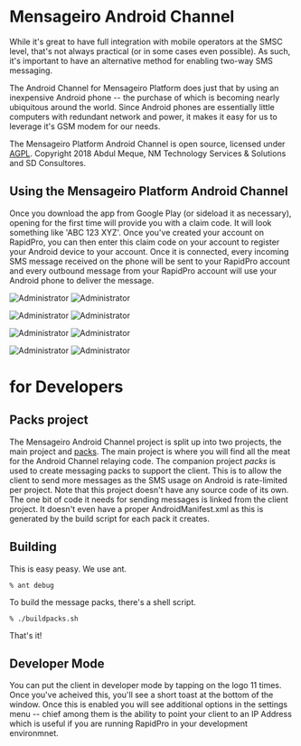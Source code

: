 
# Mensageiro Android Channel 
While it's great to have full integration with mobile operators at the SMSC level, that's not always practical (or in some cases even possible). As such, it's important to have an alternative method for enabling two-way SMS messaging.

The Android Channel for Mensageiro Platform does just that by using an inexpensive Android phone -- the purchase of which is becoming nearly ubiquitous around the world. Since Android phones are essentially little computers with redundant network and power, it makes it easy for us to leverage it's GSM modem for our needs. 

The Mensageiro Platform Android Channel is open source, licensed under [AGPL](http://www.gnu.org/licenses/agpl-3.0.html). Copyright 2018 Abdul Meque, NM Technology Services & Solutions and SD Consultores.

## Using the Mensageiro Platform Android Channel
Once you download the app from Google Play (or sideload it as necessary), opening for the first time will provide you with a claim code. It will look something like 'ABC 123 XYZ'. Once you've created your account on RapidPro, you can then enter this claim code on your account to register your Android device to your account. Once it is connected, every incoming SMS message received on the phone will be sent to your RapidPro account and every outbound message from your RapidPro account will use your Android phone to deliver the message.

![Administrator](screenshots/Screenshot_20190314-115719.png)  ![Administrator](screenshots/Screenshot_20190314-115724.png)

![Administrator](screenshots/Screenshot_20190314-115735.png)  ![Administrator](screenshots/Screenshot_20190314-115740.png)

![Administrator](screenshots/Screenshot_20190314-115748.png)  ![Administrator](screenshots/Screenshot_20190314-120225.png)

![Administrator](screenshots/Screenshot_20190314-120625.png)  ![Administrator](screenshots/Screenshot_20190314-120754.png)



# for Developers

## Packs project
The Mensageiro Android Channel project is split up into two projects, the main project and [packs](https://github.com/mekjr1/im3nsa-android-channel/tree/master/packs). The main project is where you will find all the meat for the Android Channel relaying code. The companion project *packs* is used to create messaging packs to support the client. This is to allow the client to send more messages as the SMS usage on Android is rate-limited per project. Note that this project doesn't have any source code of its own. The one bit of code it needs for sending messages is linked from the client project. It doesn't even have a proper AndroidManifest.xml as this is generated by the build script for each pack it creates.

## Building
This is easy peasy. We use ant.
```
% ant debug
```
To build the message packs, there's a shell script.
```
% ./buildpacks.sh
```
That's it!

## Developer Mode
You can put the client in developer mode by tapping on the logo 11 times. Once you've acheived this, you'll see a short toast at the bottom of the window. Once this is enabled you will see additional options in the settings menu -- chief among them is the ability to point your client to an IP Address which is useful if you are running RapidPro in your development environmnet.



